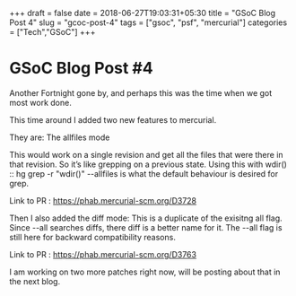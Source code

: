 +++
draft = false
date = 2018-06-27T19:03:31+05:30
title = "GSoC Blog Post 4"
slug = "gcoc-post-4"
tags = ["gsoc", "psf", "mercurial"]
categories = ["Tech","GSoC"]
+++

# GSoC Blog Post #4

Another Fortnight gone by, and perhaps this was the time when we got most work done.

This time around I added two new features to mercurial.

They are: The allfiles mode

This would work on a single revision and get all the files that were
there in that revision. So it’s like grepping on a previous state.
Using this with wdir() :: hg grep -r "wdir()" --allfiles is what the
default behaviour is desired for grep.

Link to PR : https://phab.mercurial-scm.org/D3728

Then I also added the diff mode: This is a duplicate of the exisitng all flag. Since --all searches diffs, there diff is a better name for it.
The --all flag is still here for backward compatibility reasons.

Link to PR : https://phab.mercurial-scm.org/D3763

I am working on two more patches right now, will be posting about that in the next blog.
